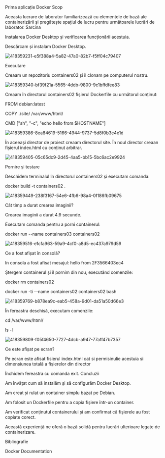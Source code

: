 Prima aplicație Docker
Scop

Aceasta lucrare de laborator familiarizează cu elementele de bază ale containerizării și pregătește spațiul de lucru pentru următoarele lucrări de laborator.
Sarcina

Instalarea Docker Desktop și verificarea funcționării acestuia.

Descărcam și instalam Docker Desktop.

![418359231-e5f388a4-5a82-47a0-82b7-f5ff04c79407](https://github.com/user-attachments/assets/7fd268e7-accb-4e57-aaba-8b75ec16a773)

Executare

Creaam un repozitoriu containers02 și il clonam pe computerul nostru.

![418359340-bf39f21a-5565-4ddb-9800-9c1bffdfee83](https://github.com/user-attachments/assets/992f6924-8312-419b-81f7-d376a1db9c99)

Creaam în directorul containers02 fișierul Dockerfile cu următorul conținut:

FROM debian:latest

COPY ./site/ /var/www/html/

CMD ["sh", "-c", "echo hello from $HOSTNAME"]

![418359386-8ea84619-5166-4944-9737-5d8f0b3c4e1d](https://github.com/user-attachments/assets/2d757d5c-8d2d-496f-b5bc-a16e96db343e)

În aceeași director de proiect creaam directorul site. În noul director creaan fișierul index.html cu conținut arbitrar.

![418359405-05c65dc9-2d45-4aa5-bb15-5bc6ac2e9924](https://github.com/user-attachments/assets/88599393-7f70-4c59-8a0e-a946e6d2fcfb)

Pornire și testare

Deschidem terminalul în directorul containers02 și executam comanda:

docker build -t containers02 .

![418359449-238f3167-54e6-4fb6-98a4-0f186fb09675](https://github.com/user-attachments/assets/62d73d2b-aa1d-4d24-80dc-c42c47979ad9)

Cât timp a durat crearea imaginii?

Crearea imaginii a durat 4.9 secunde.

Executam comanda pentru a porni containerul:

docker run --name containers03 containers02

![418359516-e1cfa963-59a9-4cf0-a8d5-ec437a979d59](https://github.com/user-attachments/assets/9199f3a7-c635-407a-962a-0df834633417)

Ce a fost afișat în consolă?

In consola a fost afisat mesajul: hello from 2F3566403ec4

Ștergem containerul și il pornim din nou, executând comenzile:

docker rm containers02

docker run -ti --name containers02 containers02 bash

![418359769-b878ea9c-eab5-458a-9d01-da51a50d66e3](https://github.com/user-attachments/assets/c969178c-1fcd-4982-88de-dd59f263ffbf)

În fereastra deschisă, executam comenzile:

cd /var/www/html/

ls -l

![418359809-f05f4650-7727-4dcb-a947-77aff47b7357](https://github.com/user-attachments/assets/1c1fd456-53cf-4eb8-9edc-5c626c99cd61)

Ce este afișat pe ecran?

Pe ecran este afisat fisierul index.html cat si permisinulie acestuia si dimensiunea totală a fișierelor din director

Închidem fereastra cu comanda exit.
Concluzii

Am învățat cum să instalăm și să configurăm Docker Desktop.

Am creat și rulat un container simplu bazat pe Debian.

Am folosit un Dockerfile pentru a copia fișiere într-un container.

Am verificat conținutul containerului și am confirmat că fișierele au fost copiate corect.

Această experiență ne oferă o bază solidă pentru lucrări ulterioare legate de containerizare.

Bibliografie

Docker Documentation

